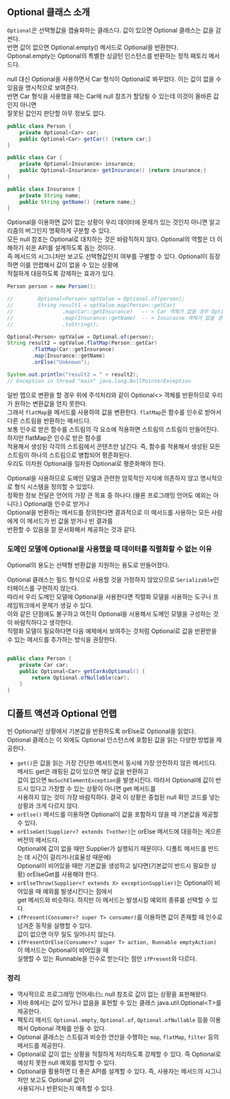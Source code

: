 ## Optional 클래스 소개
  
`Optional`은 선택형값을 캡슐화하는 클래스다. 값이 있으면 Optional 클래스는 값을 감싼다.  
반면 값이 없으면 Optional.empty() 메서드로 Optional을 반환한다.   
Optional.empty는 Optional의 특별한 싱글턴 인스턴스를 반환하는 정적 패토리 메서드다.  
  
null 대신 Optional을 사용하면서 Car 형식이 Optional<Car>로 봐꾸었다. 이는 값이 없을 수 있음을 명시적으로 보여준다.  
반면 Car 형식을 사용했을 때는 Car에 null 참조가 할당될 수 있는데 이것이 올바른 값인지 아니면  
잘못된 값인지 판단할 아무 정보도 없다.  
  
```java
public class Person {
    private Optional<Car> car;
    public Optional<Car> getCar() {return car;}
}

public class Car {
    private Optional<Insurance> insurance;
    public Optional<Insurance> getInsurance() {return insurance;}
}

public class Insurance {
    private String name;
    public String getName() {return name;}
}
```
  
Optional을 이용하면 값이 없는 상황이 우리 데이터에 문제가 있는 것인지 아니면 알고리즘의 버그인지 명확하게 구분할 수 있다.  
모든 null 참조는 Optional로 대치하는 것은 바람직하지 않다. Optional의 역할은 더 이해하기 쉬운 API를 설계하도록 돕는 것이다.  
즉 메서드의 시그니처만 보고도 선택형값인지 여부를 구별할 수 있다. Optional이 등장하면 이를 언랩해서 값이 없을 수 있는 상황에  
적절하게 대응하도록 강제하는 효과가 있다.  
  
```java
Person person = new Person();

//        Optional<Person> optValue = Optional.of(person);
//        String result1 = optValue.map(Person::getCar) 
//                .map(Car::getInsurance)   -- > Car 객체가 없을 경우 Optional<Car>를 반환하므로 컴파일 오류
//                .map(Insurance::getName)  -- > Insuracne 객체가 없을 경우 Optional<Insurance>를 반환하므로 컴파일 오류
//                .toString();

Optional<Person> optValue = Optional.of(person);
String result2 = optValue.flatMap(Person::getCar)
        .flatMap(Car::getInsurance)
        .map(Insurance::getName)
        .orElse("Unknown");

System.out.println("result2 = " + result2);
// Exception in thread "main" java.lang.NullPointerException
```  
  
일반 맵으로 변환을 할 경우 위에 주석처리와 같이 Optional<> 객체를 반환하므로 우리가 원하는 변환값을 얻지 못한다.  
그래서 `flatMap`을 메서드를 사용하여 값을 변환한다. `flatMap`은 함수를 인수로 받아서 다른 스트림을 반환하는 메서드다.  
보통 인수로 받은 함수를 스트림의 각 요소에 적용하면 스트림의 스트림이 만들어진다. 하지만 flatMap은 인수로 받은 함수를  
적용해서 생성된 각각의 스트림에서 콘텐츠만 남긴다. 즉, 함수를 적용해서 생성된 모든 스트림이 하나의 스트림으로 병합되어 평준화된다.  
우리도 이차원 Optional을 일차원 Optional로 평준화해야 한다.  
  
Optional을 사용하므로 도메인 모델과 관련한 암묵적인 지식에 의존하지 않고 명시적으로 형식 시스템을 정의할 수 있었다.  
정확한 정보 전달은 언어의 가장 큰 목표 중 하나다.(물론 프로그래밍 언어도 예외는 아니다.) Optional을 인수로 받거나  
Optional을 반환하는 메서드를 정의한다면 결과적으로 이 메서드를 사용하는 모든 사람에게 이 메서드가 빈 값을 받거나 빈 결과를  
반환할 수 있음을 잘 문서화해서 제공하는 것과 같다.  
  
### 도메인 모델에 Optional을 사용했을 때 데이터를 직렬화할 수 없는 이유  
Optional의 용도는 선택형 반환값을 지원하는 용도로 만들어졌다.  
  
Optional 클래스는 필드 형식으로 사용할 것을 가정하지 않았으므로 `Serializable`인터페이스를 구현하지 않는다.  
따라서 우리 도메인 모델에 Optional을 사용한다면 직렬화 모델을 사용하는 도구나 프레임워크에서 문제가 생길 수 있다.  
이와 같은 단점에도 불구하고 여전히 Optional을 사용해서 도메인 모델을 구성하는 것이 바람직하다고 생각한다.  
직렬화 모델이 필요하다면 다음 예제에서 보여주는 것처럼 Optional로 값을 반환받을 수 있는 메서드를 추가하는 방식을 권장한다.

```java

public class Person {
    private Car car;
    public Optional<Car> getCarAsOptional() {
        return Optional.ofNullable(car);
    }
}
```

## 디폴트 액션과 Optional 언랩
빈 Optional인 상황에서 기본값을 반환하도록 orElse로 Optional을 읽었다.  
Optional 클래스는 이 외에도 Optional 인스턴스에 포함된 값을 읽는 다양한 방법을 제공한다.  
  
- `get()`은 값을 읽는 가장 간단한 메서드면서 동시에 가장 안전하지 않은 메서드다. 메서드 get은 래핑된 값이 있으면 해당 값을 반환하고  
값이 없으면 `NoSuchElementException`을 발생시킨다. 따라서 Optional에 값이 반드시 있다고 가정할 수 있는 상황이 아니면 get 메서드를  
사용하지 않는 것이 가장 바람직하다. 결국 이 상황은 중첩된 null 확인 코드를 넣는 상황과 크게 다르지 않다.
- `orElse()` 메서드를 이용하면 Optional이 값을 포함하지 않을 때 기본값을 제공할 수 있다.  
- `orElseGet(Supplier<? extends T>other)`는 orElse 메서드에 대응하는 게으른 버전의 메서드다.  
Optional에 값이 없을 때만 Supplier가 실행되기 때문이다. 디폴트 메서드를 만드는 데 시간이 걸리거나(효율성 때문에)  
Optional이 비어있을 때만 기본값을 생성하고 싶다면(기본값이 반드시 필요한 상황) orElseGet를 사용해야 한다.
- `orElseThrow(Supplier<? extends X> exceptionSupplier)`는 Optional이 비어있을 때 예외를 발생시킨다는 점에서  
get 메서드와 비슷하다. 하지만 이 메서드는 발생시킬 예외의 종류를 선택할 수 있다.  
- `ifPresent(Consumer<? super T> consumer)`를 이용하면 값이 존재할 때 인수로 넘겨준 동작을 실행할 수 있다.  
값이 없으면 아무 일도 일어나지 않는다.  
- `ifPresentOrElse(Consumer<? super T> action, Runnable emptyAction)` 이 메서드는 Optional이 비어있을 때  
실행할 수 있는 Runnable을 인수로 받는다는 점만 `ifPresent`와 다르다.  
  
### 정리
- 역사적으로 프로그래밍 언어세너느 null 참조로 값이 없는 상황을 표현해왔다.
- 자바 8에서는 값이 있거나 없음을 표현할 수 있는 클래스 java.util.Optional\<T>를 제공한다.
- 팩토리 메서드 `Optional.empty`, `Optional.of`, `Optional.ofNullable` 등을 이용해서 Optional 객체를 만들 수 있다.
- Optional 클래스는 스트림과 비슷한 연산을 수행하는 `map`, `flatMap`, `filter` 등의 메서드를 제공한다.
- Optional로 값이 없는 상황을 적절하게 처리하도록 강제할 수 있다. 즉 Optional로 예상치 못한 null 예외를 방지할 수 있다.
- Optional을 활용하면 더 좋은 API를 설계할 수 있다. 즉, 사용자는 메서드의 시그니처만 보고도 Optional 값이  
사용되거나 반환되는지 예측할 수 있다.  

